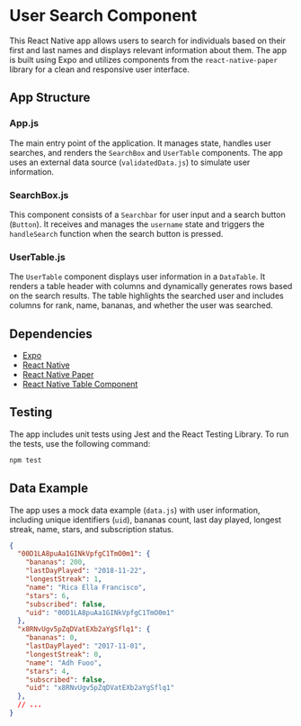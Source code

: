 # User Search Component

This React Native app allows users to search for individuals based on their first and last names and displays relevant information about them. The app is built using Expo and utilizes components from the `react-native-paper` library for a clean and responsive user interface.

## App Structure

### App.js

The main entry point of the application. It manages state, handles user searches, and renders the `SearchBox` and `UserTable` components. The app uses an external data source (`validatedData.js`) to simulate user information.

### SearchBox.js

This component consists of a `Searchbar` for user input and a search button (`Button`). It receives and manages the `username` state and triggers the `handleSearch` function when the search button is pressed.

### UserTable.js

The `UserTable` component displays user information in a `DataTable`. It renders a table header with columns and dynamically generates rows based on the search results. The table highlights the searched user and includes columns for rank, name, bananas, and whether the user was searched.

## Dependencies

- [Expo](https://expo.dev/)
- [React Native](https://reactnative.dev/)
- [React Native Paper](https://callstack.github.io/react-native-paper/)
- [React Native Table Component](https://github.com/Glabb/react-native-table-component)

## Testing

The app includes unit tests using Jest and the React Testing Library. To run the tests, use the following command:

```bash
npm test
```

## Data Example

The app uses a mock data example (`data.js`) with user information, including unique identifiers (`uid`), bananas count, last day played, longest streak, name, stars, and subscription status.

```json
{
  "00D1LA8puAa1GINkVpfgC1TmO0m1": {
    "bananas": 200,
    "lastDayPlayed": "2018-11-22",
    "longestStreak": 1,
    "name": "Rica Ella Francisco",
    "stars": 6,
    "subscribed": false,
    "uid": "00D1LA8puAa1GINkVpfgC1TmO0m1"
  },
  "x8RNvUgv5pZqDVatEXb2aYgSflq1": {
    "bananas": 0,
    "lastDayPlayed": "2017-11-01",
    "longestStreak": 0,
    "name": "Adh Fuoo",
    "stars": 4,
    "subscribed": false,
    "uid": "x8RNvUgv5pZqDVatEXb2aYgSflq1"
  },
  // ...
}
```